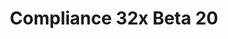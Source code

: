 ---
layout: post
title: Compliance 32x Beta 20
permalink: /compliance32x/B20
header-img: https://database.faithfulpack.net/images/website/posts/32x/B20.jpg

long_text: |
  Another day, another Compliance 32x Beta! The pack is growing exceptionally close to completion, with this update bringing even more lovely textures provided by our equally lovely team. Many minerals have received some much-needed polishing, your trusty steeds have finally tidied up, and the seas are looking alive and well! Thank you once again for your continued support and patience, we look forward to bringing you future updates!
  <br><br>
  [NOTE: This version of the pack is compatible with both Java 1.17.1 and 1.18.1. For convenience, we are releasing the update as a single pack. That means you'll get a warning when trying to use the pack in 1.17.1, but you can safely disregard it.]

main_changelog: changelogs/compliance32

downloads:
  - 1.17.1 - 1.18.x for Java Edition:
      GitHub: https://github.com/Faithful-Resource-Pack/Faithful-Java-32x/releases/download/beta-20/Compliance-32x-Java-Beta-20.zip
      CurseForge: https://www.curseforge.com/minecraft/texture-packs/faithful-32x/download/3648418
  - 1.18.x for Bedrock Edition:
      GitHub: https://github.com/Faithful-Resource-Pack/Faithful-Bedrock-32x/releases/download/beta-20/Compliance-32x-Bedrock-Beta-20.mcpack
      CurseForge: https://www.curseforge.com/minecraft-bedrock/addons/compliance-32x-bedrock/download/3648436
---